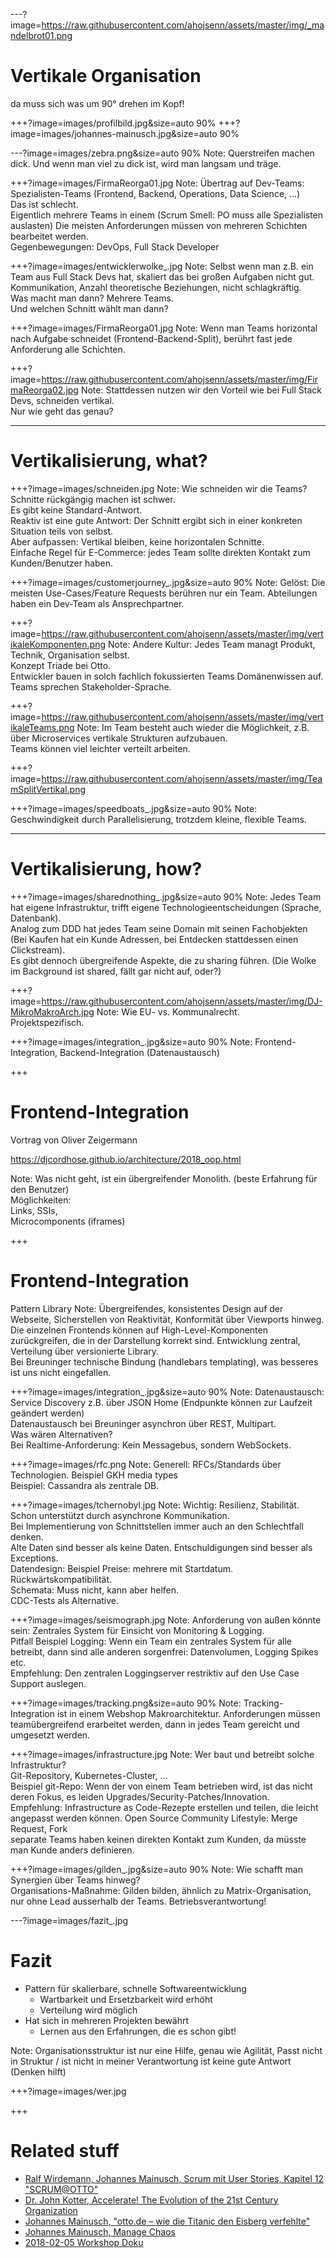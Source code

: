 ---?image=https://raw.githubusercontent.com/ahojsenn/assets/master/img/_mandelbrot01.png
# Vertikale Organisation
<!-- .element: style="font-size: 3em; color: orange"-->
da muss sich was um 90° drehen im Kopf!
<!-- .element: style="font-size: 2em; color: orange"-->

+++?image=images/profilbild.jpg&size=auto 90%
+++?image=images/johannes-mainusch.jpg&size=auto 90%

---?image=images/zebra.png&size=auto 90%
Note:
Querstreifen machen dick. Und wenn man viel zu dick ist, wird man langsam und träge.

+++?image=images/FirmaReorga01.jpg
Note:
Übertrag auf Dev-Teams:  
Spezialisten-Teams (Frontend, Backend, Operations, Data Science, ...)  
Das ist schlecht.  
Eigentlich mehrere Teams in einem (Scrum Smell: PO muss alle Spezialisten auslasten)
Die meisten Anforderungen müssen von mehreren Schichten bearbeitet werden.  
Gegenbewegungen: DevOps, Full Stack Developer

+++?image=images/entwicklerwolke_.jpg
Note:
Selbst wenn man z.B. ein Team aus Full Stack Devs hat, skaliert das bei großen Aufgaben nicht gut.  
Kommunikation, Anzahl theoretische Beziehungen, nicht schlagkräftig.  
Was macht man dann? Mehrere Teams.  
Und welchen Schnitt wählt man dann?  

+++?image=images/FirmaReorga01.jpg
Note:
Wenn man Teams horizontal nach Aufgabe schneidet (Frontend-Backend-Split), berührt fast jede Anforderung alle Schichten.

+++?image=https://raw.githubusercontent.com/ahojsenn/assets/master/img/FirmaReorga02.jpg
Note:
Stattdessen nutzen wir den Vorteil wie bei Full Stack Devs, schneiden vertikal.  
Nur wie geht das genau?

---
# Vertikalisierung, what?

+++?image=images/schneiden.jpg
Note:
Wie schneiden wir die Teams? Schnitte rückgängig machen ist schwer.  
Es gibt keine Standard-Antwort.  
Reaktiv ist eine gute Antwort: Der Schnitt ergibt sich in einer konkreten Situation teils von selbst.  
Aber aufpassen: Vertikal bleiben, keine horizontalen Schnitte.  
Einfache Regel für E-Commerce: jedes Team sollte direkten Kontakt zum Kunden/Benutzer haben.  

+++?image=images/customerjourney_.jpg&size=auto 90%
Note:
Gelöst: Die meisten Use-Cases/Feature Requests berühren nur ein Team. Abteilungen haben ein Dev-Team als Ansprechpartner.

+++?image=https://raw.githubusercontent.com/ahojsenn/assets/master/img/vertikaleKomponenten.png
Note:
Andere Kultur: Jedes Team managt Produkt, Technik, Organisation selbst.  
Konzept Triade bei Otto.  
Entwickler bauen in solch fachlich fokussierten Teams Domänenwissen auf. Teams sprechen Stakeholder-Sprache.  

+++?image=https://raw.githubusercontent.com/ahojsenn/assets/master/img/vertikaleTeams.png
Note:
Im Team besteht auch wieder die Möglichkeit, z.B. über Microservices vertikale Strukturen aufzubauen.  
Teams können viel leichter verteilt arbeiten.

+++?image=https://raw.githubusercontent.com/ahojsenn/assets/master/img/TeamSplitVertikal.png

+++?image=images/speedboats_.jpg&size=auto 90%
Note:
Geschwindigkeit durch Parallelisierung, trotzdem kleine, flexible Teams.

---
# Vertikalisierung, how?

+++?image=images/sharednothing_.jpg&size=auto 90%
Note:
Jedes Team hat eigene Infrastruktur, trifft eigene Technologieentscheidungen (Sprache, Datenbank).  
Analog zum DDD hat jedes Team seine Domain mit seinen Fachobjekten (Bei Kaufen hat ein Kunde Adressen, bei Entdecken stattdessen einen Clickstream).  
Es gibt dennoch übergreifende Aspekte, die zu sharing führen. (Die Wolke im Background ist shared, fällt gar nicht auf, oder?)

+++?image=https://raw.githubusercontent.com/ahojsenn/assets/master/img/DJ-MikroMakroArch.jpg
Note:
Wie EU- vs. Kommunalrecht.  
Projektspezifisch.

+++?image=images/integration_.jpg&size=auto 90%
Note:
Frontend-Integration, Backend-Integration (Datenaustausch)

+++
# Frontend-Integration
Vortrag von Oliver Zeigermann

https://djcordhose.github.io/architecture/2018_oop.html

Note:
Was nicht geht, ist ein übergreifender Monolith. (beste Erfahrung für den Benutzer)  
Möglichkeiten:  
Links, SSIs,  
Microcomponents (iframes)  

+++
# Frontend-Integration
Pattern Library
Note:
Übergreifendes, konsistentes Design auf der Webseite, Sicherstellen von Reaktivität, Konformität über Viewports hinweg.  
Die einzelnen Frontends können auf High-Level-Komponenten zurückgreifen, die in der Darstellung korrekt sind.   Entwicklung zentral, Verteilung über versionierte Library.  
Bei Breuninger technische Bindung (handlebars templating), was besseres ist uns nicht eingefallen.  

+++?image=images/integration_.jpg&size=auto 90%
Note:
Datenaustausch:  
Service Discovery z.B. über JSON Home (Endpunkte können zur Laufzeit geändert werden)  
Datenaustausch bei Breuninger asynchron über REST, Multipart.  
Was wären Alternativen?  
Bei Realtime-Anforderung: Kein Messagebus, sondern WebSockets.  

+++?image=images/rfc.png
Note:
Generell: RFCs/Standards über Technologien. Beispiel GKH media types  
Beispiel: Cassandra als zentrale DB.  

+++?image=images/tchernobyl.jpg
Note:
Wichtig: Resilienz, Stabilität. Schon unterstützt durch asynchrone Kommunikation.  
Bei Implementierung von Schnittstellen immer auch an den Schlechtfall denken.  
Alte Daten sind besser als keine Daten. Entschuldigungen sind besser als Exceptions.  
Datendesign: Beispiel Preise: mehrere mit Startdatum.  
Rückwärtskompatibilität.  
Schemata: Muss nicht, kann aber helfen.  
CDC-Tests als Alternative.

+++?image=images/seismograph.jpg
Note:
Anforderung von außen könnte sein: Zentrales System für Einsicht von Monitoring & Logging.  
Pitfall Beispiel Logging: Wenn ein Team ein zentrales System für alle betreibt, dann sind alle anderen sorgenfrei: Datenvolumen, Logging Spikes etc.  
Empfehlung: Den zentralen Loggingserver restriktiv auf den Use Case Support auslegen.

+++?image=images/tracking.png&size=auto 90%
Note:
Tracking-Integration ist in einem Webshop Makroarchitektur. Anforderungen müssen teamübergreifend erarbeitet werden, dann in jedes Team gereicht und umgesetzt werden.

+++?image=images/infrastructure.jpg
Note:
Wer baut und betreibt solche Infrastruktur?  
Git-Repository, Kubernetes-Cluster, ...  
Beispiel git-Repo: Wenn der von einem Team betrieben wird, ist das nicht deren Fokus, es leiden Upgrades/Security-Patches/Innovation.  
Empfehlung: Infrastructure as Code-Rezepte erstellen und teilen, die leicht angepasst werden können. Open Source Community Lifestyle: Merge Request, Fork  
separate Teams haben keinen direkten Kontakt zum Kunden, da müsste man Kunde anders definieren.  

+++?image=images/gilden_.jpg&size=auto 90%
Note:
Wie schafft man Synergien über Teams hinweg?  
Organisations-Maßnahme: Gilden bilden, ähnlich zu Matrix-Organisation, nur ohne Lead ausserhalb der Teams. Betriebsverantwortung!

---?image=images/fazit_.jpg
# Fazit
* Pattern für skalierbare, schnelle Softwareentwicklung
  * Wartbarkeit und Ersetzbarkeit wird erhöht
  * Verteilung wird möglich
* Hat sich in mehreren Projekten bewährt
  * Lernen aus den Erfahrungen, die es schon gibt!

Note:
Organisationsstruktur ist nur eine Hilfe, genau wie Agilität, Passt nicht in Struktur / ist nicht in meiner Verantwortung ist keine gute Antwort (Denken hilft)

+++?image=images/wer.jpg




+++
<!-- .slide: data-background="#9B3036" style="text-align: left; font-size: 0.6em;"-->
# Related stuff

- [Ralf Wirdemann, Johannes Mainusch, Scrum mit User Stories, Kapitel 12 "SCRUM@OTTO"](http://www.hanser-fachbuch.de/buch/Scrum+mit+User+Stories/9783446450523)
- [Dr. John Kotter, Accelerate! The Evolution of the 21st Century Organization](https://www.youtube.com/watch?v=Pc7EVXnF2aI)
- [Johannes Mainusch, "otto.de – wie die Titanic den Eisberg verfehlte"](https://www.heise.de/developer/artikel/Johannes-Mainusch-otto-de-wie-die-Titanic-den-Eisberg-verfehlte-3491223.html)
- [Johannes Mainusch, Manage Chaos](https://gitpitch.com/kommitment/verticals/master?grs=bitbucket&p=p-intro)
- [2018-02-05 Workshop Doku](https://drive.google.com/drive/folders/0Bzr9vgG2NdI0U0tjWkszd1dUNWc?usp=sharing)
